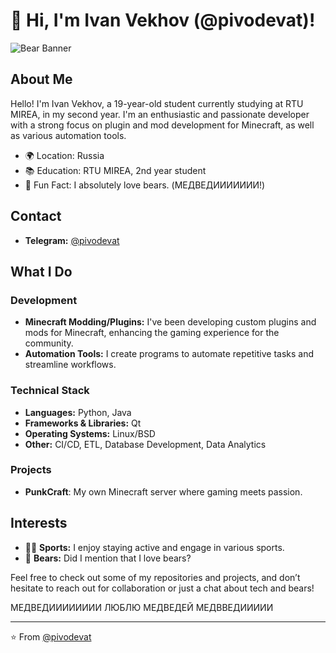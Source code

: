 # 👋 Hi, I'm Ivan Vekhov (@pivodevat)!

![Bear Banner](https://imgur.com/ADeDgPT)

## About Me

Hello! I'm Ivan Vekhov, a 19-year-old student currently studying at RTU MIREA, in my second year. I'm an enthusiastic and passionate developer with a strong focus on plugin and mod development for Minecraft, as well as various automation tools.

- 🌍 Location: Russia
- 📚 Education: RTU MIREA, 2nd year student
- 🐻 Fun Fact: I absolutely love bears. (МЕДВЕДИИИИИИИ!)

## Contact

- **Telegram:** [@pivodevat](https://t.me/pivodevat)

## What I Do

### Development
- **Minecraft Modding/Plugins:** I've been developing custom plugins and mods for Minecraft, enhancing the gaming experience for the community.
- **Automation Tools:** I create programs to automate repetitive tasks and streamline workflows.

### Technical Stack
- **Languages:** Python, Java
- **Frameworks & Libraries:** Qt
- **Operating Systems:** Linux/BSD
- **Other:** CI/CD, ETL, Database Development, Data Analytics

### Projects

- **PunkCraft**: My own Minecraft server where gaming meets passion.

## Interests

- 🏋️‍♂️ **Sports:** I enjoy staying active and engage in various sports.
- 🐻 **Bears:** Did I mention that I love bears?

Feel free to check out some of my repositories and projects, and don’t hesitate to reach out for collaboration or just a chat about tech and bears!

МЕДВЕДИИИИИИИИ ЛЮБЛЮ МЕДВЕДЕЙ МЕДВВЕДИИИИИ

---

⭐️ From [@pivodevat](https://github.com/pivodevat)
